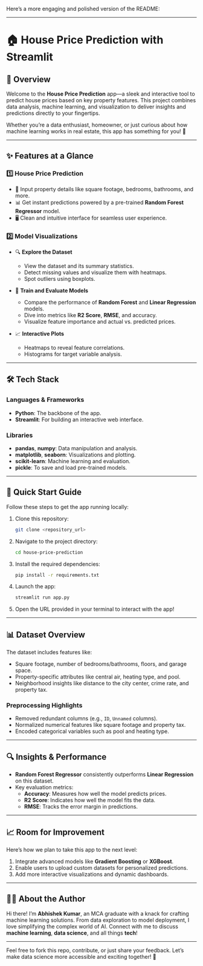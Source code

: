 Here’s a more engaging and polished version of the README:

---

# 🏠 House Price Prediction with Streamlit

## 🌟 Overview
Welcome to the **House Price Prediction** app—a sleek and interactive tool to predict house prices based on key property features. This project combines data analysis, machine learning, and visualization to deliver insights and predictions directly to your fingertips.

Whether you’re a data enthusiast, homeowner, or just curious about how machine learning works in real estate, this app has something for you! 🚀

---

## ✨ Features at a Glance
### 1️⃣ **House Price Prediction**
- 🏡 Input property details like square footage, bedrooms, bathrooms, and more.
- 📊 Get instant predictions powered by a pre-trained **Random Forest Regressor** model.
- 🖥️ Clean and intuitive interface for seamless user experience.

### 2️⃣ **Model Visualizations**
- 🔍 **Explore the Dataset**  
  - View the dataset and its summary statistics.
  - Detect missing values and visualize them with heatmaps.  
  - Spot outliers using boxplots.

- 🤖 **Train and Evaluate Models**  
  - Compare the performance of **Random Forest** and **Linear Regression** models.  
  - Dive into metrics like **R2 Score**, **RMSE**, and accuracy.  
  - Visualize feature importance and actual vs. predicted prices.

- 📈 **Interactive Plots**  
  - Heatmaps to reveal feature correlations.  
  - Histograms for target variable analysis.

---

## 🛠️ Tech Stack
### Languages & Frameworks
- **Python**: The backbone of the app.
- **Streamlit**: For building an interactive web interface.

### Libraries
- **pandas**, **numpy**: Data manipulation and analysis.  
- **matplotlib**, **seaborn**: Visualizations and plotting.  
- **scikit-learn**: Machine learning and evaluation.  
- **pickle**: To save and load pre-trained models.

---

## 🚀 Quick Start Guide
Follow these steps to get the app running locally:

1. Clone this repository:
   ```bash
   git clone <repository_url>
   ```
2. Navigate to the project directory:
   ```bash
   cd house-price-prediction
   ```
3. Install the required dependencies:
   ```bash
   pip install -r requirements.txt
   ```
4. Launch the app:
   ```bash
   streamlit run app.py
   ```
5. Open the URL provided in your terminal to interact with the app!

---

## 📊 Dataset Overview
The dataset includes features like:
- Square footage, number of bedrooms/bathrooms, floors, and garage space.
- Property-specific attributes like central air, heating type, and pool.
- Neighborhood insights like distance to the city center, crime rate, and property tax.

### Preprocessing Highlights
- Removed redundant columns (e.g., `ID`, `Unnamed` columns).  
- Normalized numerical features like square footage and property tax.  
- Encoded categorical variables such as pool and heating type.

---

## 🔍 Insights & Performance
- **Random Forest Regressor** consistently outperforms **Linear Regression** on this dataset.
- Key evaluation metrics:
  - **Accuracy**: Measures how well the model predicts prices.  
  - **R2 Score**: Indicates how well the model fits the data.  
  - **RMSE**: Tracks the error margin in predictions.

---

## 📈 Room for Improvement
Here’s how we plan to take this app to the next level:
1. Integrate advanced models like **Gradient Boosting** or **XGBoost**.
2. Enable users to upload custom datasets for personalized predictions.
3. Add more interactive visualizations and dynamic dashboards.

---

## 👩‍💻 About the Author
Hi there! I’m **Abhishek Kumar**, an MCA graduate with a knack for crafting machine learning solutions. From data exploration to model deployment, I love simplifying the complex world of AI. Connect with me to discuss **machine learning**, **data science**, and all things **tech**!

---

Feel free to fork this repo, contribute, or just share your feedback. Let’s make data science more accessible and exciting together! 🎉
